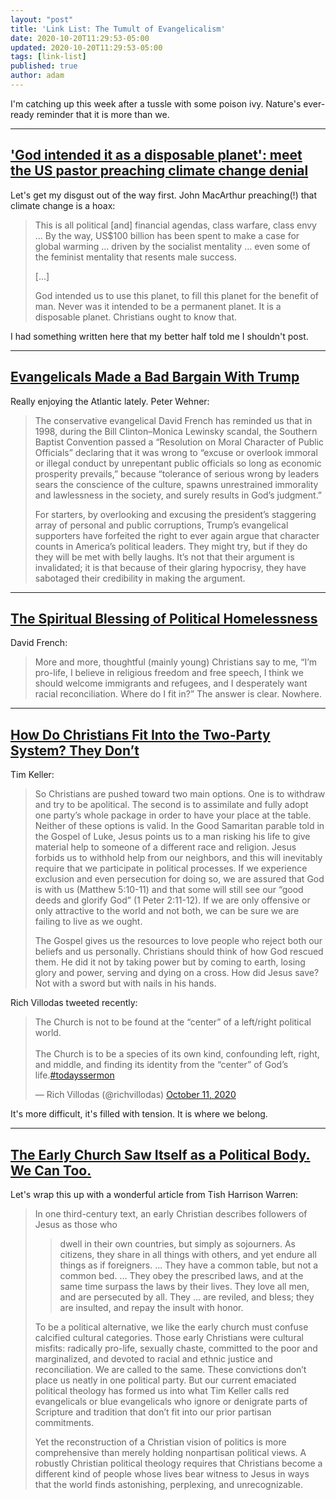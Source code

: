 ```yaml
---
layout: "post"
title: 'Link List: The Tumult of Evangelicalism'
date: 2020-10-20T11:29:53-05:00
updated: 2020-10-20T11:29:53-05:00
tags: [link-list]
published: true
author: adam
---
```


I'm catching up this week after a tussle with some poison ivy. Nature's ever-ready reminder that it is more than we.

---

## ['God intended it as a disposable planet': meet the US pastor preaching climate change denial](https://theconversation.com/god-intended-it-as-a-disposable-planet-meet-the-us-pastor-preaching-climate-change-denial-147712)

Let's get my disgust out of the way first. John MacArthur preaching(!) that climate change is a hoax:

> This is all political [and] financial agendas, class warfare, class envy … By the way, US$100 billion has been spent to make a case for global warming … driven by the socialist mentality …        even some of the feminist mentality that resents male success.
> 
> [...]
> 
> God intended us to use this planet, to fill this planet for the benefit of man. Never was it intended to be a permanent planet. It is a disposable planet. Christians ought to know that.

I had something written here that my better half told me I shouldn't post.

---

## [Evangelicals Made a Bad Bargain With Trump](https://www.theatlantic.com/ideas/archive/2020/10/the-evangelical-movements-bad-bargain/616760/)

Really enjoying the Atlantic lately. Peter Wehner:

> The conservative evangelical David French has reminded us that in 1998, during the Bill Clinton–Monica Lewinsky scandal, the Southern Baptist Convention passed a “Resolution on Moral Character of Public Officials” declaring that it was wrong to “excuse or overlook immoral or illegal conduct by unrepentant public officials so long as economic prosperity prevails,” because “tolerance of serious wrong by leaders sears the conscience of the culture, spawns unrestrained immorality and lawlessness in the society, and surely results in God’s judgment.”
> 
> For starters, by overlooking and excusing the president’s staggering array of personal and public corruptions, Trump’s evangelical supporters have forfeited the right to ever again argue that character counts in America’s political leaders. They might try, but if they do they will be met with belly laughs. It’s not that their argument is invalidated; it is that because of their glaring hypocrisy, they have sabotaged their credibility in making the argument.

---

## [The Spiritual Blessing of Political Homelessness](https://frenchpress.thedispatch.com/p/the-spiritual-blessing-of-political)

David French:

> More and more, thoughtful (mainly young) Christians say to me, “I’m pro-life, I believe in religious freedom and free speech, I think we should welcome immigrants and refugees, and I desperately want racial reconciliation. Where do I fit in?” The answer is clear. Nowhere.

---

## [How Do Christians Fit Into the Two-Party System? They Don’t](https://www.nytimes.com/2018/09/29/opinion/sunday/christians-politics-belief.html)

Tim Keller:

> So Christians are pushed toward two main options. One is to withdraw and try to be apolitical. The second is to assimilate and fully adopt one party’s whole package in order to have your place at the table. Neither of these options is valid. In the Good Samaritan parable told in the Gospel of Luke, Jesus points us to a man risking his life to give material help to someone of a different race and religion. Jesus forbids us to withhold help from our neighbors, and this will inevitably require that we participate in political processes. If we experience exclusion and even persecution for doing so, we are assured that God is with us (Matthew 5:10-11) and that some will still see our “good deeds and glorify God” (1 Peter 2:11-12). If we are only offensive or only attractive to the world and not both, we can be sure we are failing to live as we ought.
> 
> The Gospel gives us the resources to love people who reject both our beliefs and us personally. Christians should think of how God rescued them. He did it not by taking power but by coming to earth, losing glory and power, serving and dying on a cross. How did Jesus save? Not with a sword but with nails in his hands.

Rich Villodas tweeted recently:

<blockquote class="twitter-tweet"><p lang="en" dir="ltr">The Church is not to be found at the “center” of a left/right political world. <br><br>The Church is to be a species of its own kind, confounding left, right, and middle, and finding its identity from the “center” of God’s life.<a href="https://twitter.com/hashtag/todayssermon?src=hash&amp;ref_src=twsrc%5Etfw">#todayssermon</a></p>&mdash; Rich Villodas (@richvillodas) <a href="https://twitter.com/richvillodas/status/1315333180384215041?ref_src=twsrc%5Etfw">October 11, 2020</a></blockquote> <script async src="https://platform.twitter.com/widgets.js" charset="utf-8"></script>

It's more difficult, it's filled with tension. It is where we belong.

---

## [The Early Church Saw Itself as a Political Body. We Can Too.](https://www.christianitytoday.com/ct/2020/october-web-only/election-politics-president-trump-early-church-model.html)

Let's wrap this up with a wonderful article from Tish Harrison Warren:

> In one third-century text, an early Christian describes followers of Jesus as those who
> 
> > dwell in their own countries, but simply as sojourners. As citizens, they share in all things with others, and yet endure all things as if foreigners. ... They have a common table, but not a common bed. ... They obey the prescribed laws, and at the same time surpass the laws by their lives. They love all men, and are persecuted by all. They ... are reviled, and bless; they are insulted, and repay the insult with honor.
> 
> To be a political alternative, we like the early church must confuse calcified cultural categories. Those early Christians were cultural misfits: radically pro-life, sexually chaste, committed to the poor and marginalized, and devoted to racial and ethnic justice and reconciliation. We are called to the same. These convictions don’t place us neatly in one political party. But our current emaciated political theology has formed us into what Tim Keller calls red evangelicals or blue evangelicals who ignore or denigrate parts of Scripture and tradition that don’t fit into our prior partisan commitments.
> 
> Yet the reconstruction of a Christian vision of politics is more comprehensive than merely holding nonpartisan political views. A robustly Christian political theology requires that Christians become a different kind of people whose lives bear witness to Jesus in ways that the world finds astonishing, perplexing, and unrecognizable.
